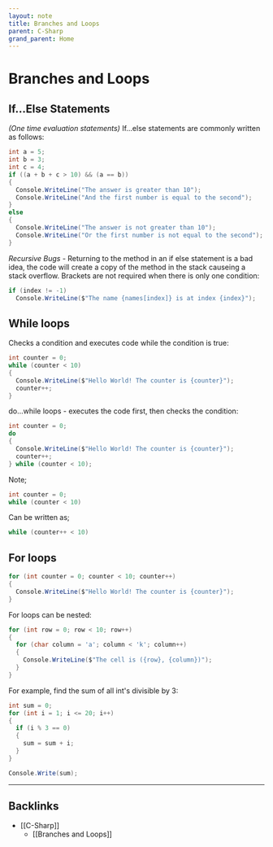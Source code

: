 ```yaml
---
layout: note
title: Branches and Loops
parent: C-Sharp
grand_parent: Home
---
```


# Branches and Loops

## If...Else Statements

_(One time evaluation statements)_
If...else statements are commonly written as follows:

```cs
int a = 5;
int b = 3;
int c = 4;
if ((a + b + c > 10) && (a == b))
{
  Console.WriteLine("The answer is greater than 10");
  Console.WriteLine("And the first number is equal to the second");
}
else
{
  Console.WriteLine("The answer is not greater than 10");
  Console.WriteLine("Or the first number is not equal to the second");
}
```

_Recursive Bugs_ - Returning to the method in an if else statement is a bad idea, the code will create a copy of the method in the stack causeing a stack overflow.
Brackets are not required when there is only one condition:

```cs
if (index != -1)
  Console.WriteLine($"The name {names[index]} is at index {index}");
```

## While loops

Checks a condition and executes code while the condition is true:

```cs
int counter = 0;
while (counter < 10)
{
  Console.WriteLine($"Hello World! The counter is {counter}");
  counter++;
}
```

do...while loops - executes the code first, then checks the condition:

```cs
int counter = 0;
do
{
  Console.WriteLine($"Hello World! The counter is {counter}");
  counter++;
} while (counter < 10);
```

Note;

```cs
int counter = 0;
while (counter < 10)
```

Can be written as;

```cs
while (counter++ < 10)
```

## For loops

```cs
for (int counter = 0; counter < 10; counter++)
{
  Console.WriteLine($"Hello World! The counter is {counter}");
}
```

For loops can be nested:

```cs
for (int row = 0; row < 10; row++)
{
  for (char column = 'a'; column < 'k'; column++)
  {
    Console.WriteLine($"The cell is ({row}, {column})");
  }
}
```

For example, find the sum of all int's divisible by 3:

```cs
int sum = 0;
for (int i = 1; i <= 20; i++)
{
  if (i % 3 == 0)
  {
    sum = sum + i;
  }
}

Console.Write(sum);
```

---
## Backlinks
* [[C-Sharp]]
	* [[Branches and Loops]]

